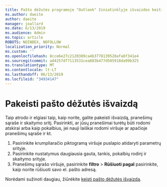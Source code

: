 ```yaml
---
title: Pašto dėžutės programoje "Outlook" žiniatinklyje išvaizdos keitimas
ms.author: daeite
author: daeite
manager: joallard
ms.date: 6/13/2019
ms.audience: Admin
ms.topic: article
ROBOTS: NOINDEX, NOFOLLOW
localization_priority: Normal
ms.custom: ''
ms.openlocfilehash: 8cce6e27c2120389ca4b3778139528afa6f341e4
ms.sourcegitcommit: ad4257df7113531cea883b477d505918da99b325
ms.translationtype: MT
ms.contentlocale: lt-LT
ms.lasthandoff: 06/13/2019
ms.locfileid: "34934147"
---
```

# <a name="change-the-look-of-your-mailbox"></a>Pakeisti pašto dėžutės išvaizdą

Taip atrodo ir elgiasi taip, kaip norite, galite pakeisti išvaizdą, pranešimų sąraše ir skaitymo sritį. Pasirinkti, ar jūsų pranešimai turėtų būti rodomi atskirai arba kaip pokalbius, jei nauji laiškai rodomi viršuje ar apačioje pranešimų sąraše ir kt.

1. Pasirinkite krumpliaračio piktogramą viršuje puslapio atidaryti parametrų srityje.
1. Pasirinkite nustatymus daugiausia gauta, tankis, pokalbių rodinį ir skaitymo srityje.
1. Pranešimų sąrašo viršuje, pasirinkite **filtro** > **Rūšiuoti pagal** pasirinkite, kaip norite rūšiuoti savo el. pašto adresą.

Norėdami sužinoti daugiau, žiūrėkite [keisti pašto dėžutės išvaizdą](https://support.office.com/article/b41c2ecb-f23c-42b3-b7f8-659646d5e58c).